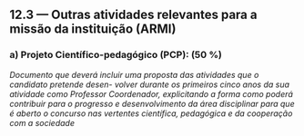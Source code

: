 ## 12.3 — Outras atividades relevantes para a missão da instituição (ARMI)

### a) Projeto Científico-pedagógico (PCP): (50 %)

_Documento que deverá incluir uma proposta das atividades que o candidato pretende desen- volver durante os primeiros cinco anos da sua atividade como Professor Coordenador, explicitando a forma como poderá contribuir para o progresso e desenvolvimento da área disciplinar para que é aberto o concurso nas vertentes científica, pedagógica e da cooperação com a sociedade_